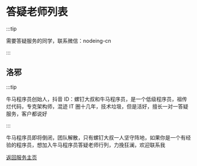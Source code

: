 # 答疑老师列表

:::tip

需要答疑服务的同学，联系微信：nodeing-cn

:::

## 洛邪

:::tip

牛马程序员创始人，抖音 ID：螺钉大叔和牛马程序员，是一个低级程序员，祖传烂代码，专克架构师，混迹 IT 圈十几年，技术垃圾，但是活好，擅长一对一答疑服务，客户都说好

:::

牛马程序员即将倒闭，团队解散，只有螺钉大叔一人坚守阵地，如果你是一个有经验的程序员，想加入牛马程序员答疑老师行列，力挽狂澜，欢迎联系我

<a href="/service/">返回服务主页</a>
